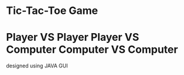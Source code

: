 # Tic-Tac-Toe Game

# Player VS Player   Player VS Computer   Computer VS Computer

designed using JAVA GUI

